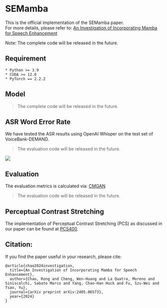 # SEMamba
This is the official implementation of the SEMamba paper.  
For more details, please refer to: [An Investigation of Incorporating Mamba for Speech Enhancement](https://arxiv.org/abs/2405.06573)

Note: The complete code will be released in the future.

## Requirement
    * Python >= 3.9
    * CUDA >= 12.0
    * PyTorch == 2.2.2

## Model
> The complete code will be released in the future.

## ASR Word Error Rate
We have tested the ASR results using OpenAI Whisper on the test set of VoiceBank-DEMAND.
> The evaluation code will be released in the future.

<img src="https://github.com/RoyChao19477/SEMamba/tree/main/imgs/vctk_wer.png">

## Evaluation
The evaluation metrics is calculated via: [CMGAN](https://github.com/ruizhecao96/CMGAN/blob/main/src/tools/compute_metrics.py)  
> The evaluation code will be released in the future.

## Perceptual Contrast Stretching
The implementation of Perceptual Contrast Stretching (PCS) as discussed in our paper can be found at [PCS400](https://github.com/RoyChao19477/PCS/tree/main/PCS400).


## Citation:
If you find the paper useful in your research, please cite:  
```
@article{chao2024investigation,
  title={An Investigation of Incorporating Mamba for Speech Enhancement},
  author={Chao, Rong and Cheng, Wen-Huang and La Quatra, Moreno and Siniscalchi, Sabato Marco and Yang, Chao-Han Huck and Fu, Szu-Wei and Tsao, Yu},
  journal={arXiv preprint arXiv:2405.06573},
  year={2024}
}
```
